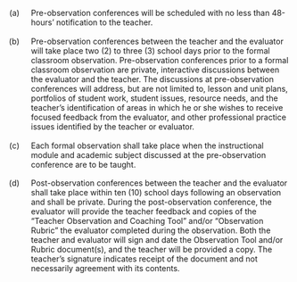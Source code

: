 1.  Pre-observation conferences will be scheduled with no less than 48-hours’ notification to the teacher.
1.  Pre-observation conferences between the teacher and the evaluator will take place two (2) to three (3) school days prior to the formal classroom observation.  Pre-observation conferences prior to a formal classroom observation are private, interactive discussions between the evaluator and the teacher. The discussions at pre-observation conferences will address, but are not limited to, lesson and unit plans, portfolios of student work, student issues, resource needs, and the teacher’s identification of areas in which he or she wishes to receive focused feedback from the evaluator, and other professional practice issues identified by the teacher or evaluator.
1.  Each formal observation shall take place when the instructional module and academic subject discussed at the pre-observation conference are to be taught.
1.  Post-observation conferences between the teacher and the evaluator shall take place within ten (10) school days following an observation and shall be private.  During the post-observation conference, the evaluator will provide the teacher feedback and copies of the “Teacher Observation and Coaching Tool” and/or “Observation Rubric” the evaluator completed during the observation.  Both the teacher and evaluator will sign and date the Observation Tool and/or Rubric document(s), and the teacher will be provided a copy.  The teacher’s signature indicates receipt of the document and not necessarily agreement with its contents.

<style>ol li {padding: 0 0 1.2em 1.2em;} ol ::marker {content: "(" counter(list-item, lower-alpha) ") ";}</style>

